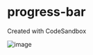 # progress-bar
Created with CodeSandbox

![image](https://github.com/user-attachments/assets/5edfec0f-60a1-48a9-af5c-4fa452109e5f)
